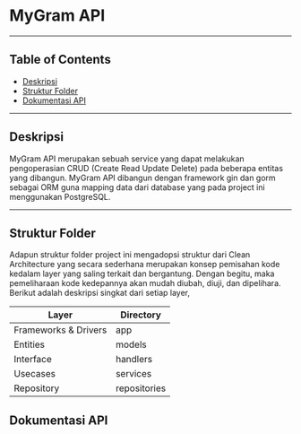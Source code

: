 # MyGram API
---

## Table of Contents

- [Deskripsi](#deskripsi)
- [Struktur Folder](#struktur-folder)
- [Dokumentasi API](#dokumentasi-api)
---

## Deskripsi
MyGram API merupakan sebuah service yang dapat melakukan pengoperasian CRUD (Create Read Update Delete) pada beberapa entitas yang dibangun. MyGram API dibangun dengan framework gin dan gorm sebagai ORM guna mapping data dari database yang pada project ini menggunakan PostgreSQL. 

---
## Struktur Folder
Adapun struktur folder project ini mengadopsi struktur dari Clean Architecture yang secara sederhana merupakan konsep pemisahan kode kedalam layer yang saling terkait dan bergantung. Dengan begitu, maka pemeliharaan kode kedepannya akan mudah diubah, diuji, dan dipelihara. Berikut adalah deskripsi singkat dari setiap layer,

| Layer                | Directory      |
|----------------------|----------------|
| Frameworks & Drivers | app            |
| Entities             | models         |
| Interface            | handlers       |
| Usecases             | services       |
| Repository           | repositories   |


## Dokumentasi API

